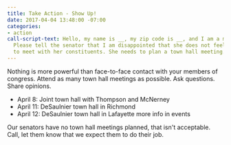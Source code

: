 ```yaml
---
title: Take Action - Show Up!
date: 2017-04-04 13:48:00 -07:00
categories:
- action
call-script-text: Hello, my name is __, my zip code is __, and I am a member of indivisible4c.
  Please tell the senator that I am disappointed that she does not feel it is important
  to meet with her constituents. She needs to plan a town hall meeting.
---
```


Nothing is more powerful than face-to-face contact with your members of congress. Attend as many town hall meetings as possible. Ask questions. Share opinions.
* April 8: Joint town hall with Thompson and McNerney
* April 11: DeSaulnier town hall in Richmond
* April 12: DeSaulnier town hall in Lafayette
more info in events

Our senators have no town hall meetings planned, that isn't acceptable. Call, let them know that we expect them to do their job.